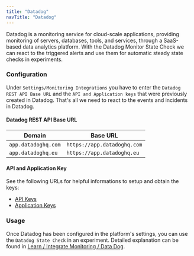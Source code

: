 ```yaml
---
title: "Datadog"
navTitle: "Datadog"
---
```

Datadog is a monitoring service for cloud-scale applications, providing monitoring of servers, databases, tools, and services, through a SaaS-based data analytics platform.
With the Datadog Monitor State Check we can react to the triggered alerts and use them for automatic steady state checks in experiments.

### Configuration

Under `Settings/Monitoring Integrations` you have to enter the `Datadog REST API Base URL` and the `API and Application keys` that were previously created in Datadog.
That's all we need to react to the events and incidents in Datadog.

#### Datadog REST API Base URL

| Domain | Base URL                           |
|-------------------|-----------------------------------------------------|
| `app.datadoghq.com`                | `https://app.datadoghq.com`                               |
| `app.datadoghq.eu`                | `https://app.datadoghq.eu`                      |

#### API and Application Key

See the following URLs for helpful informations to setup and obtain the keys:

- [API Keys](https://app.datadoghq.eu/account/settings#api)
- [Application Keys](https://app.datadoghq.eu/access/application-keys)

### Usage

Once Datadog has been configured in the platform's settings, you can use the `Datadog State Check` in an experiment. Detailed explanation can be found in [Learn / Integrate Monitoring / Data Dog](../../learn/40-integrate-monitoring/10-datadog).
